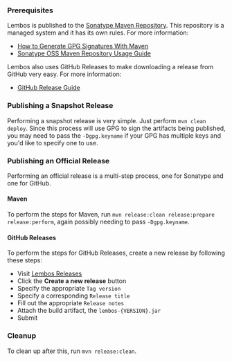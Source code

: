 ### Prerequisites

Lembos is published to the [Sonatype Maven Repository][sonatype-maven-repo].  This repository is a managed system and it
has its own rules.  For more information:

* [How to Generate GPG Signatures With Maven][sonatype-gpg-maven]
* [Sonatype OSS Maven Repository Usage Guide][sonatype-oss-maven-guide]

Lembos also uses GitHub Releases to make downloading a release from GitHub very easy.  For more information:

* [GitHub Release Guide][github-release-guide]

### Publishing a Snapshot Release

Performing a snapshot release is very simple.  Just perform `mvn clean deploy`.  Since this process will use GPG to sign
the artifacts being published, you may need to pass the `-Dgpg.keyname` if your GPG has multiple keys and you'd like to
specify one to use.

### Publishing an Official Release

Performing an official release is a multi-step process, one for Sonatype and one for GitHub.

#### Maven

To perform the steps for Maven, run `mvn release:clean release:prepare release:perform`, again possibly needing to pass
`-Dgpg.keyname`.

#### GitHub Releases

To perform the steps for GitHub Releases, create a new release by following these steps:

* Visit [Lembos Releases][lembos-release]
* Click the **Create a new release** button
* Specify the appropriate `Tag version`
* Specify a corresponding `Release title`
* Fill out the appropriate `Release notes`
* Attach the build artifact, the `lembos-{VERSION}.jar`
* Submit

### Cleanup

To clean up after this, run `mvn release:clean`.

[github-release-guide]: https://github.com/blog/1547-release-your-software
[lembos-release]: https://github.com/apigee/lembos/releases
[sonatype-gpg-maven]: https://docs.sonatype.org/display/Repository/How+To+Generate+PGP+Signatures+With+Maven
[sonatype-maven-repo]: http://central.sonatype.org/
[sonatype-oss-maven-guide]: https://docs.sonatype.org/display/Repository/Sonatype+OSS+Maven+Repository+Usage+Guide
[sonatype-repo-browser]: https://oss.sonatype.org
